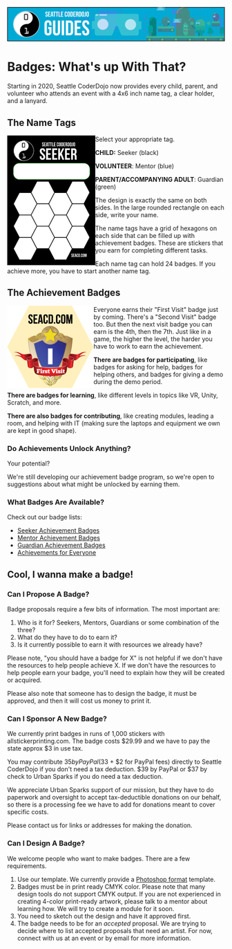 <img src="../images/guideshero.png" title="Badges: What's up With That?">

# Badges: What's up With That?

Starting in 2020, Seattle CoderDojo now provides every child, parent, and volunteer who attends an event with a 4x6 inch name tag, a clear holder, and a lanyard.

## The Name Tags

<img src="../images/seeker.jpg" height="300" align="left">Select your appropriate tag.

**CHILD:** Seeker (black)

**VOLUNTEER**: Mentor (blue)

**PARENT/ACCOMPANYING ADULT**: Guardian (green)

The design is exactly the same on both sides. In the large rounded rectangle on each side, write your name.

The name tags have a grid of hexagons on each side that can be filled up with achievement badges. These are stickers that you earn for completing different tasks.

Each name tag can hold 24 badges. If you achieve more, you have to start another name tag.  



## The Achievement Badges

<img src="../images/1stVisit.png" width="200" align="left">Everyone earns their "First Visit" badge just by coming. There's a "Second Visit" badge too. But then the next visit badge you can earn is the 4th, then the 7th. Just like in a game, the higher the level, the harder you have to work to earn the achievement.

**There are badges for participating**, like badges for asking for help, badges for helping others, and badges for giving a demo during the demo period.

**There are badges for learning**, like different levels in topics like VR, Unity, Scratch, and more.

**There are also badges for contributing**, like creating modules, leading a room, and helping with IT (making sure the laptops and equipment we own are kept in good shape).

### Do Achievements Unlock Anything?

Your potential?

We're still developing our achievement badge program, so we're open to suggestions about what might be unlocked by earning them.

### What Badges Are Available?

Check out our badge lists:

- [Seeker Achievement Badges](./seeker_achievement_badges.md)
- [Mentor Achievement Badges](./mentor_achievement_badges.md)
- [Guardian Achievement Badges](./guardian_achievement_badges)
- [Achievements for Everyone](./achievements_for_everyone_md)

## Cool, I wanna make a badge!

### Can I Propose A Badge?

Badge proposals require a few bits of information. The most important are:

1. Who is it for? Seekers, Mentors, Guardians or some combination of the three?
2. What do they have to do to earn it?
3. Is it currently possible to earn it with resources we already have?

Please note, "you should have a badge for X" is not helpful if we don't have the resources to help people achieve X. If we don't have the resources to help people earn your badge, you'll need to explain how they will be created or acquired.

Please also note that someone has to design the badge, it must be approved, and then it will cost us money to print it.

### Can I Sponsor A New Badge?

We currently print badges in runs of 1,000 stickers with allstickerprinting.com. The badge costs $29.99 and we have to pay the state approx $3 in use tax.

You may contribute $35 by PayPal ($33 + $2 for PayPal fees) directly to Seattle CoderDojo if you don't need a tax deduction. $39 by PayPal or \$37 by check to Urban Sparks if you do need a tax deduction.

We appreciate Urban Sparks support of our mission, but they have to do paperwork and oversight to accept tax-deductible donations on our behalf, so there is a processing fee we have to add for donations meant to cover specific costs.

Please contact us for links or addresses for making the donation.

### Can I Design A Badge?

We welcome people who want to make badges. There are a few requirements.

1. Use our template. We currently provide a [Photoshop format](../images/hextemplate.psd) template.
2. Badges must be in print ready CMYK color. Please note that many design tools do not support CMYK output. If you are not experienced in creating 4-color print-ready artwork, please talk to a mentor about learning how. We will try to create a module for it soon.
3. You need to sketch out the design and have it approved first.
4. The badge needs to be for an _accepted_ proposal. We are trying to decide where to list accepted proposals that need an artist. For now, connect with us at an event or by email for more information.
